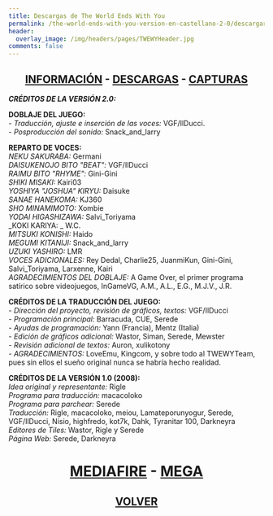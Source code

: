 ```yaml
---
title: Descargas de The World Ends With You
permalink: /the-world-ends-with-you-version-en-castellano-2-0/descargar/
header:
  overlay_image: /img/headers/pages/TWEWYHeader.jpg
comments: false
---
```

<h2 style="text-align: center;"><strong><a href="/the-world-ends-with-you-version-en-castellano-2-0/informacion/">INFORMACIÓN</a> - <a href="/the-world-ends-with-you-version-en-castellano-2-0/descargar/">DESCARGAS</a> - <a href="/the-world-ends-with-you-version-en-castellano-2-0/capturas/">CAPTURAS</a></strong></h2>

_**CRÉDITOS DE LA VERSIÓN 2.0:**_

**DOBLAJE DEL JUEGO:**  
_- Traducción, ajuste e inserción de las voces:_ VGF/IlDucci.  
_- Posproducción del sonido:_ Snack_and_larry

**REPARTO DE VOCES:**  
_NEKU SAKURABA:_             Germani  
_DAISUKENOJO BITO "BEAT":_   VGF/IlDucci  
_RAIMU BITO "RHYME":_        Gini-Gini  
_SHIKI MISAKI:_              Kairi03  
_YOSHIYA "JOSHUA" KIRYU:_    Daisuke  
_SANAE HANEKOMA:_            KJ360  
_SHO MINAMIMOTO:_            Xombie  
_YODAI HIGASHIZAWA:_         Salvi_Toriyama  
_KOKI KARIYA: _              W.C.  
_MITSUKI KONISHI:_           Haido  
_MEGUMI KITANIJI:_           Snack_and_larry  
_UZUKI YASHIRO:_             LMR  
_VOCES ADICIONALES:_ Rey Dedal, Charlie25, JuanmiKun, Gini-Gini,  
Salvi_Toriyama, Larxenne, Kairi  
_AGRADECIMIENTOS DEL DOBLAJE:_ A Game Over, el primer programa satírico sobre 
videojuegos, InGameVG, A.M., A.L., E.G., M.J.V., J.R.

**CRÉDITOS DE LA TRADUCCIÓN DEL JUEGO:**  
_- Dirección del proyecto, revisión de gráficos, textos:_ VGF/IlDucci  
_- Programación principal:_ Barracuda, CUE, Serede  
_- Ayudas de programación:_ Yann (Francia), Mentz (Italia)  
_- Edición de gráficos adicional:_ Wastor, Siman, Serede, Mewster  
_- Revisión adicional de textos:_ Auron, xulikotony  
_- AGRADECIMIENTOS:_ LoveEmu, Kingcom, y sobre todo al TWEWYTeam, pues sin ellos 
el sueño original nunca se habría hecho realidad.

**CRÉDITOS DE LA VERSIÓN 1.0 (2008):**  
_Idea original y representante:_ Rigle  
_Programa para traducción:_ macacoloko  
_Programa para parchear:_ Serede  
_Traducción:_ Rigle, macacoloko, meiou, Lamateporunyogur, Serede, VGF/IlDucci, Nisio, 
highfredo, kot7k, Dahk, Tyranitar 100, Darkneyra  
_Editores de Tiles:_ Wastor, Rigle y Serede  
_Página Web:_ Serede, Darkneyra

<h1 style="text-align: center;"><strong><a href="http://www.mediafire.com/download/uaf86eom3986zk5/Parcheador_TWEWY_Final.7z">MEDIAFIRE</a> - <a href="https://mega.nz/#!BBtXRYrT!zXK4mZRZ76-CfcKuhhuIkhDtHaTgsDjFybipi8FDnvQ">MEGA</a></strong></h1>

<h2 style="text-align: center;"><a href="/the-world-ends-with-you-version-en-castellano-2-0/"><strong>VOLVER</strong></a></h2>


